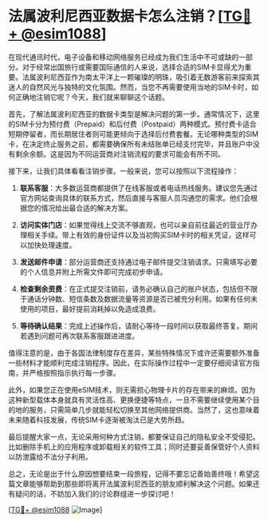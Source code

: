 # 法属波利尼西亚数据卡怎么注销？[[TG💪+ @esim1088](https://t.me/s/esim1088)]

在现代通讯时代，电子设备和移动网络服务已经成为我们生活中不可或缺的一部分。对于经常出国旅行或需要国际通信的人来说，选择合适的SIM卡显得尤为重要。法属波利尼西亚作为南太平洋上一颗璀璨的明珠，吸引着无数游客前来探索其迷人的自然风光与独特的文化氛围。然而，当您不再需要使用当地的SIM卡时，如何正确地注销它呢？今天，我们就来聊聊这个话题。

首先，了解法属波利尼西亚的数据卡类型是解决问题的第一步。通常情况下，这里的SIM卡分为预付费（Prepaid）和后付费（Postpaid）两种模式。预付费卡适合短期停留者，而长期居住者则可能更倾向于选择后付费套餐。无论哪种类型的SIM卡，在决定终止服务之前，都需要确保所有未结账单已经支付完毕，并且账户中没有剩余余额。这是因为不同运营商对注销流程的要求可能会有所不同。

接下来，让我们具体看看注销步骤。一般来说，您可以按照以下流程操作：

1. **联系客服**：大多数运营商都提供了在线客服或者电话热线服务。建议您先通过官方网站查询具体的联系方式，然后直接与客服人员沟通您的需求。他们会根据您的情况给出最合适的解决方案。
   
2. **访问实体门店**：如果觉得线上交流不够直观，也可以亲自前往最近的营业厅办理相关手续。带上有效的身份证件以及当初购买SIM卡时的相关凭证，这样可以加快处理速度。

3. **发送邮件申请**：部分运营商还支持通过电子邮件提交注销请求。只需填写必要的个人信息并附上所需文件即可完成初步申请。

4. **检查剩余资费**：在正式提交注销前，请务必确认自己的账户状态，包括但不限于通话分钟数、短信条数及数据流量等资源是否已被充分利用。如果有任何未使用的项目，最好提前消耗掉以免造成浪费。

5. **等待确认结果**：完成上述操作后，请耐心等待一段时间以获取最终答复。期间若遇到问题可再次联系客服跟进进度。

值得注意的是，由于各国法律制度存在差异，某些特殊情况下或许还需要额外准备一些材料才能顺利完成注销程序。因此，在实际操作过程中一定要仔细阅读官方指南，并严格按照指示执行每一步骤。

此外，如果您正在使用eSIM技术，则无需担心物理卡片的存在带来的麻烦。因为这种新型载体本身就具有灵活性高、更换便捷等特点，一旦不需要继续使用某个目的地的服务，只需简单几步就能轻松切换至其他网络提供商。当然了，这也意味着未来随着科技发展，传统SIM卡逐渐被淘汰已是大势所趋。

最后提醒大家一点，无论采用何种方式注销，都要保证自己的隐私安全不受侵犯。比如删除手机上的应用程序或卸载相关的软件工具；同时还要妥善保管好个人资料以防泄露给不法分子利用。

总之，无论是出于什么原因想要结束一段旅程，记得不要忘记善始善终哦！希望这篇文章能够帮助到那些即将离开法属波利尼西亚的朋友顺利解决这个问题。如果还有疑问的话，不妨加入我们的讨论群组进一步探讨吧！

[[TG💪+ @esim1088](https://t.me/s/esim1088) ![Image](https://i.postimg.cc/4NQfJmqS/Snipaste-2025-05-13-00-14-12.png)]